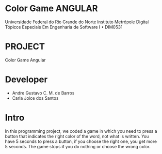 # Color Game ANGULAR

Universidade Federal do Rio Grande do Norte Instituto Metrópole Digital Tópicos Especiais Em Engenharia de Software I • DIM0531

# PROJECT
Color Game Angular

# Developer
 - Andre Gustavo C. M. de Barros
 - Carla Joice dos Santos

# Intro
In this programming project, we coded a game in which you need to press a button that indicates the right color of the word, not what is written. You have 5 seconds to press a button, if you choose the right one, you get more 5 seconds. The game stops if you do nothing or choose the wrong color.
